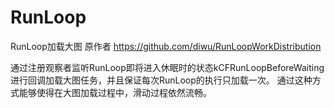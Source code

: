 # RunLoop
RunLoop加载大图
原作者 https://github.com/diwu/RunLoopWorkDistribution

通过注册观察者监听RunLoop即将进入休眠时的状态kCFRunLoopBeforeWaiting进行回调加载大图任务，并且保证每次RunLoop的执行只加载一次。
通过这种方式能够使得在大图加载过程中，滑动过程依然流畅。
